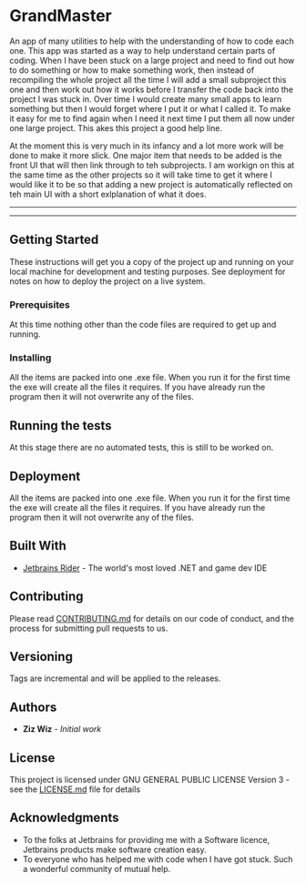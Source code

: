 # GrandMaster
An app of many utilities to help with the understanding of how to code each one.
This app was started as a way to help understand certain parts of coding. When I have been stuck on a large project and need to find out how to do something or how to make something work, then instead of recompiling the whole project all the time I will add a small subproject this one and then work out how it works before I transfer the code back into the project I was stuck in. Over time I would create many small apps to learn something but then I would forget where I put it or what I called it. To make it easy for me to find again when I need it next time I put them all now under one large project. This akes this project a good help line.

At the moment this is very much in its infancy and a lot more work will be done to make it more slick. One major item that needs to be added is the front UI that will then link through to teh subprojects. I am workign on this at the same time as the other projects so it will take time to get it where I would like it to be so that adding a new project is automatically reflected on teh main UI with a short exlplanation of what it does.

------------------------------------------------------------------------------------------------------------------------------------------------------
------------------------------------------------------------------------------------------------------------------------------------------------------

## Getting Started

These instructions will get you a copy of the project up and running on your local machine for development and testing purposes. See deployment for notes on how to deploy the project on a live system.

### Prerequisites

At this time nothing other than the code files are required to get up and running. 

### Installing

All the items are packed into one .exe file. When you run it for the first time the exe will create all the files it requires. If you have already run the program then it will not overwrite any of the files.

## Running the tests

At this stage there are no automated tests, this is still to be worked on.


## Deployment

All the items are packed into one .exe file. When you run it for the first time the exe will create all the files it requires. If you have already run the program then it will not overwrite any of the files.

## Built With

* [Jetbrains Rider](https://www.jetbrains.com/rider/) - The world's most loved .NET and game dev IDE

## Contributing

Please read [CONTRIBUTING.md](https://github.com/zizwiz/GrandMaster/blob/main/CODE_OF_CONDUCT.md) for details on our code of conduct, and the process for submitting pull requests to us.

## Versioning

Tags are incremental and will be applied to the releases. 

## Authors

* **Ziz Wiz** - *Initial work*

## License

This project is licensed under GNU GENERAL PUBLIC LICENSE Version 3 - see the [LICENSE.md](https://github.com/zizwiz/GrandMaster/blob/main/LICENSE) file for details

## Acknowledgments

* To the folks at Jetbrains for providing me with a Software licence, Jetbrains products make software creation easy. 
* To everyone who has helped me with code when I have got stuck. Such a wonderful community of mutual help.

